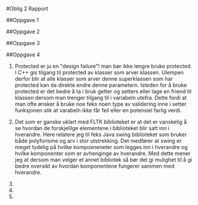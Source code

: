 #Oblig 2 Rapport

##Oppgave 1

##Oppgave 2

##Oppgave 3

##Oppgave 4

1. Protected er ju en "design failure"! man bør ikke lengre bruke protected. I C++ gis tilgang til protected av klasser som arver klassen. 
Ulempen derfor blir at alle klasser som arver denne superklassen som har protected kan da direkte endre denne parametern.
Isteden for å bruke protected er det bedre å ta i bruk getter og setters eller lage en friend til klassen dersom man trenger tilgang til i variabeln utefra. Dette fordi at man ofte ønsker å bruke noe feks noen type av validering inne i setter funksjonen slik at varabeln ikke får feil eller en potensiel farlig verdi. 

2. Det som er ganske uklart med FLTK biblioteket er at det er vanskelig å se hvordan de forskjelilge elementene i biblioteket blir satt inn i hverandre. Here relatere jeg til feks Java swing biblioteket som bruker både polyforisme og arv i stor utstrekking. Det medfører at swing er meget tydelig på hvilke kompoeneneter som legges inn i hverandre og hvilke komponenter som er avhenginge av hverandre. Med dette mener jeg at dersom man velger et annet bibliotek så bør det gi mulighet til å gi bedre oversikt av hvordan komponentene fungerer sammen med hverandre.  

3.

4.

5.


